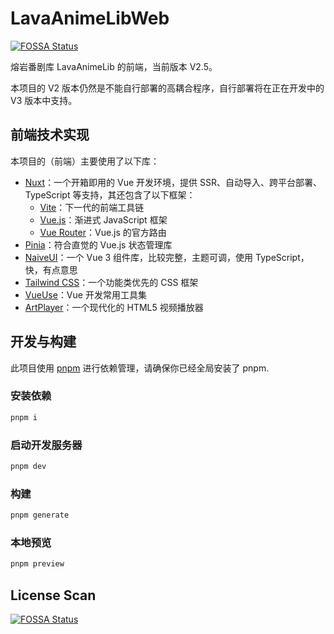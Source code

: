 # LavaAnimeLibWeb

[![FOSSA Status](https://app.fossa.com/api/projects/git%2Bgithub.com%2FMagmaBlock%2FLavaAnimeLibWeb.svg?type=shield)](https://app.fossa.com/projects/git%2Bgithub.com%2FMagmaBlock%2FLavaAnimeLibWeb?ref=badge_shield)

熔岩番剧库 LavaAnimeLib 的前端，当前版本 V2.5。

本项目的 V2 版本仍然是不能自行部署的高耦合程序，自行部署将在正在开发中的 V3 版本中支持。

## 前端技术实现

本项目的（前端）主要使用了以下库：

- [Nuxt](https://nuxt.com/)：一个开箱即用的 Vue 开发环境，提供 SSR、自动导入、跨平台部署、TypeScript 等支持，其还包含了以下框架：
  - [Vite](https://cn.vitejs.dev/)：下一代的前端工具链
  - [Vue.js](https://vuejs.org/)：渐进式 JavaScript 框架
  - [Vue Router](https://router.vuejs.org/)：Vue.js 的官方路由
- [Pinia](https://pinia.vuejs.org/zh/)：符合直觉的 Vue.js 状态管理库
- [NaiveUI](https://www.naiveui.com/)：一个 Vue 3 组件库，比较完整，主题可调，使用 TypeScript，快，有点意思
- [Tailwind CSS](https://tailwindcss.com/)：一个功能类优先的 CSS 框架
- [VueUse](https://vueuse.org/)：Vue 开发常用工具集
- [ArtPlayer](https://artplayer.org/)：一个现代化的 HTML5 视频播放器

## 开发与构建

此项目使用 [pnpm](https://pnpm.io/zh/) 进行依赖管理，请确保你已经全局安装了 pnpm.

### 安装依赖

```sh
pnpm i
```

### 启动开发服务器

```sh
pnpm dev
```

### 构建

```sh
pnpm generate
```

### 本地预览

```sh
pnpm preview
```

## License Scan

[![FOSSA Status](https://app.fossa.com/api/projects/git%2Bgithub.com%2FMagmaBlock%2FLavaAnimeLibWeb.svg?type=large)](https://app.fossa.com/projects/git%2Bgithub.com%2FMagmaBlock%2FLavaAnimeLibWeb?ref=badge_large)
